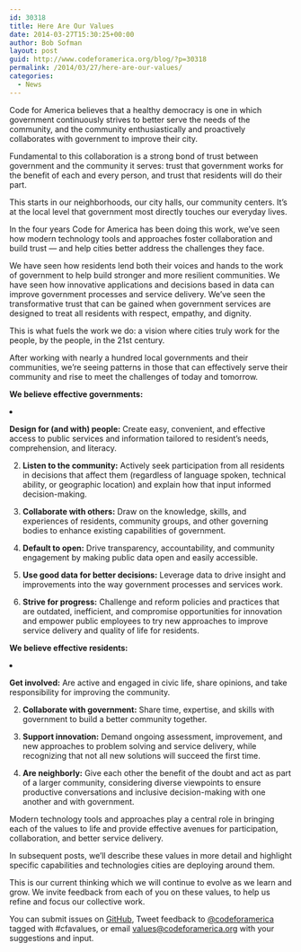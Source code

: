 ```yaml
---
id: 30318
title: Here Are Our Values
date: 2014-03-27T15:30:25+00:00
author: Bob Sofman
layout: post
guid: http://www.codeforamerica.org/blog/?p=30318
permalink: /2014/03/27/here-are-our-values/
categories:
  - News
---
```

<p dir="ltr">
  Code for America believes that a healthy democracy is one in which government continuously strives to better serve the needs of the community, and the community enthusiastically and proactively collaborates with government to improve their city.
</p>

<p dir="ltr">
  Fundamental to this collaboration is a strong bond of trust between government and the community it serves: trust that government works for the benefit of each and every person, and trust that residents will do their part.
</p>

<p dir="ltr">
  This starts in our neighborhoods, our city halls, our community centers. It&#8217;s at the local level that government most directly touches our everyday lives.
</p>

<p dir="ltr">
  In the four years Code for America has been doing this work, we’ve seen how modern technology tools and approaches foster collaboration and build trust — and help cities better address the challenges they face.
</p>

<p dir="ltr">
  We have seen how residents lend both their voices and hands to the work of government to help build stronger and more resilient communities. We have seen how innovative applications and decisions based in data can improve government processes and service delivery. We’ve seen the transformative trust that can be gained when government services are designed to treat all residents with respect, empathy, and dignity.
</p>

<p dir="ltr">
  This is what fuels the work we do: a vision where cities truly work for the people, by the people, in the 21st century.
</p>

<p dir="ltr">
  After working with nearly a hundred local governments and their communities, we&#8217;re seeing patterns in those that can effectively serve their community and rise to meet the challenges of today and tomorrow.
</p>

<p dir="ltr">
  <strong>We believe effective governments:</strong>
</p>

<li dir="ltr">
  <p dir="ltr">
    <strong>Design for (and with) people:</strong> Create easy, convenient, and effective access to public services and information tailored to resident’s needs, comprehension, and literacy.
  </p>
</li>

<ol start="2">
  <li dir="ltr">
    <p dir="ltr">
      <strong>Listen to the community:</strong> Actively seek participation from all residents in decisions that affect them (regardless of language spoken, technical ability, or geographic location) and explain how that input informed decision-making.
    </p>
  </li>
</ol>

<ol start="3">
  <li dir="ltr">
    <p dir="ltr">
      <strong>Collaborate with others:</strong> Draw on the knowledge, skills, and experiences of residents, community groups, and other governing bodies to enhance existing capabilities of government.
    </p>
  </li>
</ol>

<ol start="4">
  <li dir="ltr">
    <p dir="ltr">
      <strong>Default to open:</strong> Drive transparency, accountability, and community engagement by making public data open and easily accessible.
    </p>
  </li>
</ol>

<ol start="5">
  <li dir="ltr">
    <p dir="ltr">
      <strong>Use good data for better decisions:</strong> Leverage data to drive insight and improvements into the way government processes and services work.
    </p>
  </li>
</ol>

<ol start="6">
  <li dir="ltr">
    <p dir="ltr">
      <strong>Strive for progress:</strong> Challenge and reform policies and practices that are outdated, inefficient, and compromise opportunities for innovation and empower public employees to try new approaches to improve service delivery and quality of life for residents.
    </p>
  </li>
</ol>

<p dir="ltr">
  <strong>We believe effective residents:</strong>
</p>

<li dir="ltr">
  <p dir="ltr">
    <strong>Get involved:</strong> Are active and engaged in civic life, share opinions, and take responsibility for improving the community.
  </p>
</li>

<ol start="2">
  <li dir="ltr">
    <p dir="ltr">
      <strong>Collaborate with government:</strong> Share time, expertise, and skills with government to build a better community together.
    </p>
  </li>
</ol>

<ol start="3">
  <li dir="ltr">
    <p dir="ltr">
      <strong>Support innovation:</strong> Demand ongoing assessment, improvement, and new approaches to problem solving and service delivery, while recognizing that not all new solutions will succeed the first time.
    </p>
  </li>
</ol>

<ol start="4">
  <li dir="ltr">
    <p dir="ltr">
      <strong>Are neighborly:</strong> Give each other the benefit of the doubt and act as part of a larger community, considering diverse viewpoints to ensure productive conversations and inclusive decision-making with one another and with government.
    </p>
  </li>
</ol>

Modern technology tools and approaches play a central role in bringing each of the values to life and provide effective avenues for participation, collaboration, and better service delivery.

<p dir="ltr">
  In subsequent posts, we’ll describe these values in more detail and highlight specific capabilities and technologies cities are deploying around them.
</p>

<p dir="ltr">
  This is our current thinking which we will continue to evolve as we learn and grow. We invite feedback from each of you on these values, to help us refine and focus our collective work.
</p>

<p dir="ltr">
  You can submit issues on <a href="https://github.com/codeforamerica/values" target="_blank">GitHub</a>, Tweet feedback to <a href="http://twitter.com/codeforamerica" target="_blank">@codeforamerica</a> tagged with #cfavalues, or email <a href="mailto:values@codeforamerica.org">values@codeforamerica.org</a> with your suggestions and input.
</p>

<div>
</div>